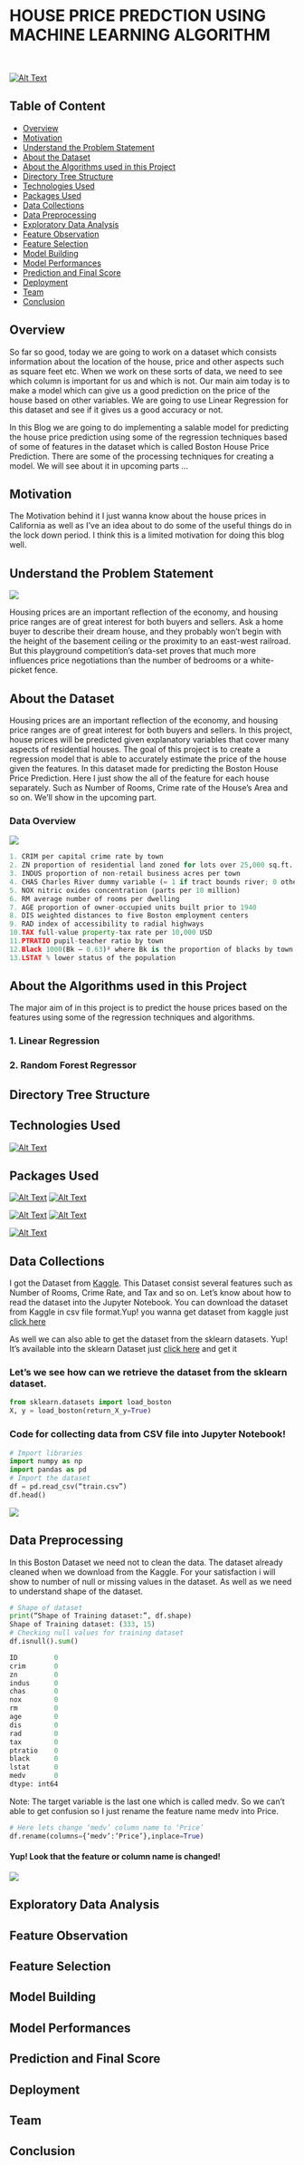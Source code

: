 <p align = "center"><h1><b> HOUSE PRICE PREDCTION USING MACHINE LEARNING ALGORITHM </b></h1> </p> </br>

[![Alt Text](Images/12.jpg)](https://medium.com/@Nivitus./boston-house-price-prediction-using-machine-learning-ad3750a866cd)

## Table of Content ##

- [Overview](#overview)
- [Motivation](#motivation)
- [Understand the Problem Statement](#understand-the-problem-statement)
- [About the Dataset](#about-the-dataset)
- [About the Algorithms used in this Project](#about-the-algorithms-used-in-this-project)
- [Directory Tree Structure](#directory-tree-structure) 
- [Technologies Used](#technologies-used) 
- [Packages Used](#packages-used)
- [Data Collections](#data-collections)
- [Data Preprocessing](#data-preprocessing)
- [Exploratory Data Analysis](#exploratory-data-analysis)
- [Feature Observation](#feature-observation)
- [Feature Selection](#feature-selection)
- [Model Building](#model-building)
- [Model Performances](#model-performances)
- [Prediction and Final Score](#prediction-and-final-score)
- [Deployment](#deployment)
- [Team](#team)
- [Conclusion](#conclusion)

## Overview

So far so good, today we are going to work on a dataset which consists information about the location of the house, price and other aspects such as square feet etc. When we work on these sorts of data, we need to see which column is important for us and which is not. Our main aim today is to make a model which can give us a good prediction on the price of the house based on other variables. We are going to use Linear Regression for this dataset and see if it gives us a good accuracy or not.

In this Blog we are going to do implementing a salable model for predicting the house price prediction using some of the regression techniques based of some of features in the dataset which is called Boston House Price Prediction. There are some of the processing techniques for creating a model. We will see about it in upcoming parts …

## Motivation

The Motivation behind it I just wanna know about the house prices in California as well as I’ve an idea about to do some of the useful things do in the lock down period. I think this is a limited motivation for doing this blog well.

## Understand the Problem Statement

![](Images/13.png)

Housing prices are an important reflection of the economy, and housing price ranges are of great interest for both buyers and sellers. Ask a home buyer to describe their dream house, and they probably won’t begin with the height of the basement ceiling or the proximity to an east-west railroad. But this playground competition’s data-set proves that much more influences price negotiations than the number of bedrooms or a white-picket fence.

## About the Dataset

Housing prices are an important reflection of the economy, and housing price ranges are of great interest for both buyers and sellers. In this project, house prices will be predicted given explanatory variables that cover many aspects of residential houses. The goal of this project is to create a regression model that is able to accurately estimate the price of the house given the features.
In this dataset made for predicting the Boston House Price Prediction. Here I just show the all of the feature for each house separately. Such as Number of Rooms, Crime rate of the House’s Area and so on. We’ll show in the upcoming part.

### Data Overview

![](Images/20.JPG)

``` python
1. CRIM per capital crime rate by town
2. ZN proportion of residential land zoned for lots over 25,000 sq.ft.
3. INDUS proportion of non-retail business acres per town
4. CHAS Charles River dummy variable (= 1 if tract bounds river; 0 otherwise)
5. NOX nitric oxides concentration (parts per 10 million)
6. RM average number of rooms per dwelling
7. AGE proportion of owner-occupied units built prior to 1940
8. DIS weighted distances to five Boston employment centers
9. RAD index of accessibility to radial highways
10.TAX full-value property-tax rate per 10,000 USD
11.PTRATIO pupil-teacher ratio by town
12.Black 1000(Bk — 0.63)² where Bk is the proportion of blacks by town
13.LSTAT % lower status of the population
```
## About the Algorithms used in this Project

The major aim of in this project is to predict the house prices based on the features using some of the regression techniques and algorithms.

### 1. Linear Regression
### 2. Random Forest Regressor

## Directory Tree Structure

## Technologies Used

[![Alt Text](Images/19.JPG)](https://www.python.org/)

## Packages Used

[![Alt Text](Images/14.png)](https://numpy.org/doc/)  [![Alt Text](Images/15.png)](https://pandas.pydata.org/)    

[![Alt Text](Images/16.png)](https://seaborn.pydata.org/)  [![Alt Text](Images/17.jpg)](https://matplotlib.org/)
  
[![Alt Text](Images/00.JPG)](https://scikit-learn.org/stable/)

## Data Collections

I got the Dataset from [Kaggle](https://www.kaggle.com/prasadperera/the-boston-housing-dataset). This Dataset consist several features such as Number of Rooms, Crime Rate, and Tax and so on. Let’s know about how to read the dataset into the Jupyter Notebook. You can download the dataset from Kaggle in csv file format.Yup! you wanna get dataset from kaggle just [click here](https://www.kaggle.com/prasadperera/the-boston-housing-dataset)

As well we can also able to get the dataset from the sklearn datasets. Yup! It’s available into the sklearn Dataset just [click here](https://scikit-learn.org/stable/modules/generated/sklearn.datasets.load_boston.html) and get it

### Let’s we see how can we retrieve the dataset from the sklearn dataset.

``` python
from sklearn.datasets import load_boston
X, y = load_boston(return_X_y=True)
```

### Code for collecting data from CSV file into Jupyter Notebook!

``` python
# Import libraries
import numpy as np
import pandas as pd
# Import the dataset
df = pd.read_csv(“train.csv”)
df.head()
```
![](Images/20.JPG)

## Data Preprocessing

In this Boston Dataset we need not to clean the data. The dataset already cleaned when we download from the Kaggle. For your satisfaction i will show to number of null or missing values in the dataset. As well as we need to understand shape of the dataset.

``` python
# Shape of dataset
print(“Shape of Training dataset:”, df.shape)
Shape of Training dataset: (333, 15)
# Checking null values for training dataset
df.isnull().sum()
```
``` python
ID         0
crim       0
zn         0
indus      0
chas       0
nox        0
rm         0
age        0
dis        0
rad        0
tax        0
ptratio    0
black      0
lstat      0
medv       0
dtype: int64
```
Note: The target variable is the last one which is called medv. So we can’t able to get confusion so I just rename the feature name medv into Price.

``` python
# Here lets change ‘medv’ column name to ‘Price’
df.rename(columns={‘medv’:’Price’},inplace=True)
```
#### Yup! Look that the feature or column name is changed!

![](Images/21.JPG)


## Exploratory Data Analysis


## Feature Observation

## Feature Selection

## Model Building

## Model Performances

## Prediction and Final Score

## Deployment

## Team

## Conclusion
